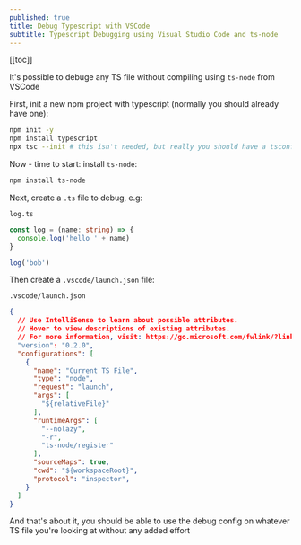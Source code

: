 ```yaml
---
published: true
title: Debug Typescript with VSCode
subtitle: Typescript Debugging using Visual Studio Code and ts-node
---
```


[[toc]]

It's possible to debuge any TS file without compiling using `ts-node` from VSCode

First, init a new npm project with typescript (normally you should already have one):

```sh
npm init -y
npm install typescript
npx tsc --init # this isn't needed, but really you should have a tsconfig
```

Now - time to start: install `ts-node`:

```sh
npm install ts-node
```

Next, create a `.ts` file to debug, e.g:

`log.ts`

```ts
const log = (name: string) => {
  console.log('hello ' + name)
}

log('bob')
```

Then create a `.vscode/launch.json` file:

`.vscode/launch.json`

```json
{
  // Use IntelliSense to learn about possible attributes.
  // Hover to view descriptions of existing attributes.
  // For more information, visit: https://go.microsoft.com/fwlink/?linkid=830387
  "version": "0.2.0",
  "configurations": [
    {
      "name": "Current TS File",
      "type": "node",
      "request": "launch",
      "args": [
        "${relativeFile}"
      ],
      "runtimeArgs": [
        "--nolazy",
        "-r",
        "ts-node/register"
      ],
      "sourceMaps": true,
      "cwd": "${workspaceRoot}",
      "protocol": "inspector",
    }
  ]
}
```

And that's about it, you should be able to use the debug config on whatever TS file you're looking at without any added effort